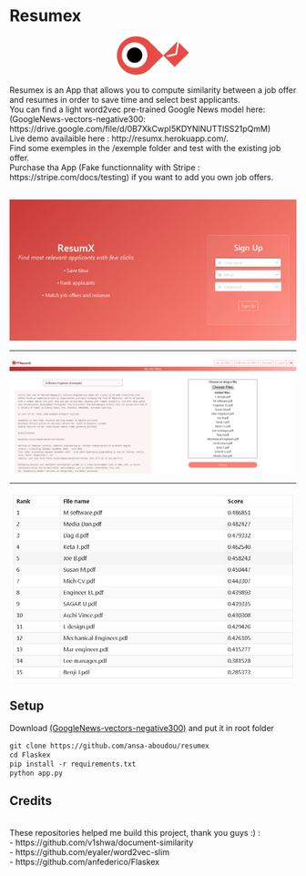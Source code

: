 # Resumex
<p align="center"><img src="https://raw.githubusercontent.com/ansa-aboudou/resumex/master/static/images/ResumX.jpg" width="128px"><p>
Resumex is an App that allows you to compute similarity between a job offer and resumes in order to save time and select best applicants.<br>
You can find a light word2vec pre-trained Google News model here: (GoogleNews-vectors-negative300: https://drive.google.com/file/d/0B7XkCwpI5KDYNlNUTTlSS21pQmM)<br>
Live demo availaible here : http://resumx.herokuapp.com/.<br>
Find some exemples in the /exemple folder and test with the existing job offer.<br>
Purchase tha App (Fake functionnality with Stripe : https://stripe.com/docs/testing) if you want to add you own job offers.<br>
<br>
<p align="center"><img src="https://raw.githubusercontent.com/ansa-aboudou/resumex/master/static/images/login.jpg"><p>
<hr>
<p align="center"><img src="https://raw.githubusercontent.com/ansa-aboudou/resumex/master/static/images/home.jpg"><p>
<hr>
<p align="center"><img src="https://raw.githubusercontent.com/ansa-aboudou/resumex/master/static/images/results.jpg"><p>

## Setup
Download [(GoogleNews-vectors-negative300)](https://drive.google.com/file/d/0B7XkCwpI5KDYNlNUTTlSS21pQmM) and put it in root folder<br>
```
git clone https://github.com/ansa-aboudou/resumex
cd Flaskex
pip install -r requirements.txt
python app.py
```
## Credits
<br>
These repositories helped me build this project, thank you guys :) :<br>
- https://github.com/v1shwa/document-similarity<br>
- https://github.com/eyaler/word2vec-slim<br>
- https://github.com/anfederico/Flaskex<br>
